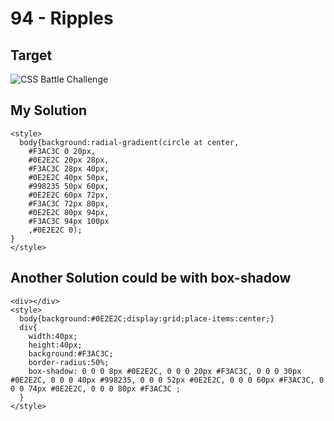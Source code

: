 # 94 - Ripples

## Target

![CSS Battle Challenge](https://cssbattle.dev/targets/94.png)

## My Solution

```
<style>
  body{background:radial-gradient(circle at center,
    #F3AC3C 0 20px,
    #0E2E2C 20px 28px,
    #F3AC3C 28px 40px,
    #0E2E2C 40px 50px,
    #998235 50px 60px,
    #0E2E2C 60px 72px,
    #F3AC3C 72px 80px,
    #0E2E2C 80px 94px,
    #F3AC3C 94px 100px
    ,#0E2E2C 0);
}
</style>
```

## Another Solution could be with box-shadow
```
<div></div>
<style>
  body{background:#0E2E2C;display:grid;place-items:center;}
  div{
    width:40px;
    height:40px;
    background:#F3AC3C;
    border-radius:50%;
    box-shadow: 0 0 0 8px #0E2E2C, 0 0 0 20px #F3AC3C, 0 0 0 30px #0E2E2C, 0 0 0 40px #998235, 0 0 0 52px #0E2E2C, 0 0 0 60px #F3AC3C, 0 0 0 74px #0E2E2C, 0 0 0 80px #F3AC3C ;
  }  
</style>
```
